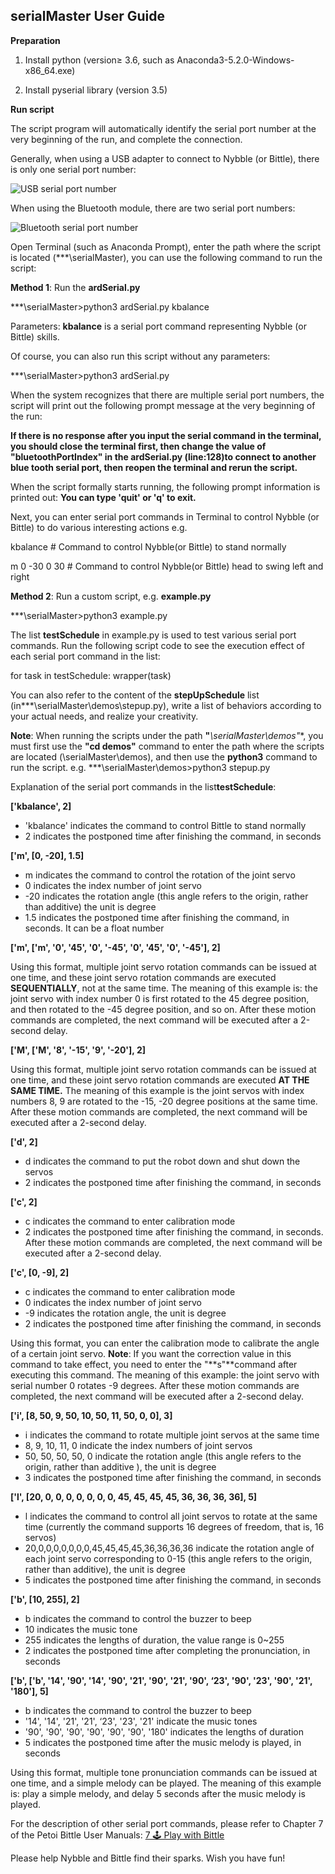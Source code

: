 ## serialMaster User Guide

**Preparation**

1.  Install python (version≥ 3.6, such as Anaconda3-5.2.0-Windows-x86_64.exe)
    
2.  Install pyserial library (version 3.5)
    
**Run script**

The script program will automatically identify the serial port number at the very beginning of the run, and complete the connection.

Generally, when using a USB adapter to connect to Nybble (or Bittle), there is only one serial port number:

![USB serial port number](https://files.gitbook.com/v0/b/gitbook-x-prod.appspot.com/o/spaces%2F-MQ6a951Q6Jn1Zzt5Ajr-887967055%2Fuploads%2F3w3c9JOXep9ZYXMPNcmP%2F%E4%B8%B2%E5%8F%A3%E5%88%97%E8%A1%A8.png?alt=media&token=93aec2c6-4b03-4c52-bd81-61ab475de275)


When using the Bluetooth module, there are two serial port numbers:

![Bluetooth serial port number](https://files.gitbook.com/v0/b/gitbook-x-prod.appspot.com/o/spaces%2F-MQ6a951Q6Jn1Zzt5Ajr-887967055%2Fuploads%2Fyw1vuUDZpNSUcJ6Uhtdy%2F%E4%B8%B2%E5%8F%A3%E5%88%97%E8%A1%A802.png?alt=media&token=2f5b1dd8-990b-4d4e-b922-2792746d0acc)


Open Terminal (such as Anaconda Prompt), enter the path where the script is located (***\serialMaster), you can use the following command to run the script:

**Method 1**: Run the **ardSerial.py**

***\serialMaster>python3 ardSerial.py kbalance

Parameters: **kbalance** is a serial port command representing Nybble (or Bittle) skills.

Of course, you can also run this script without any parameters:

***\serialMaster>python3 ardSerial.py

When the system recognizes that there are multiple serial port numbers, the script will print out the following prompt message at the very beginning of the run:

**If there is no response after you input the serial command in the terminal, you should close the terminal first, then change the value of "bluetoothPortIndex" in the ardSerial.py (line:128)to connect to another blue tooth serial port, then reopen the terminal and rerun the script.**

When the script formally starts running, the following prompt information is printed out:
**You can type 'quit' or 'q' to exit.**

Next, you can enter serial port commands in Terminal to control Nybble (or Bittle) to do various interesting actions e.g.

kbalance           # Command to control Nybble(or Bittle) to stand normally

m 0 -30 0 30       # Command to control Nybble(or Bittle) head to swing left and right

**Method 2**: Run a custom script, e.g.  **example.py**

***\serialMaster>python3 example.py

The list **testSchedule** in example.py is used to test various serial port commands. Run the following script code to see the execution effect of each serial port command in the list:

for task in testSchedule:
	wrapper(task)

You can also refer to the content of the **stepUpSchedule** list (in***\serialMaster\demos\stepup.py), write a list of behaviors according to your actual needs, and realize your creativity.

**Note**: When running the scripts under the path **"***\serialMaster\demos"**, you must first use the **"cd demos"** command to enter the path where the scripts are located (\serialMaster\demos), and then use the **python3** command to run the script. e.g. 
***\serialMaster\demos>python3 stepup.py

Explanation of the serial port commands in the list**testSchedule**:

**['kbalance', 2]**
-   'kbalance' indicates the command to control Bittle to stand normally
-   2 indicates the postponed time after finishing the command, in seconds

**['m', [0, -20], 1.5]**
- m indicates the command to control the rotation of the joint servo
-   0 indicates the index number of joint servo
-   -20 indicates the rotation angle (this angle refers to the origin, rather than additive) the unit is degree
-   1.5 indicates the postponed time after finishing the command, in seconds. It can be a float number

**['m', ['m', '0', '45', '0', '-45', '0', '45', '0', '-45'], 2]**

Using this format, multiple joint servo rotation commands can be issued at one time, and these joint servo rotation commands are executed **SEQUENTIALLY**, not at the same time.
The meaning of this example is: the joint servo with index number 0 is first rotated to the 45 degree position, and then rotated to the -45 degree position, and so on. After these motion commands are completed, the next command will be executed after a 2-second delay.

**['M', ['M', '8', '-15', '9', '-20'], 2]**

Using this format, multiple joint servo rotation commands can be issued at one time, and these joint servo rotation commands are executed **AT THE SAME TIME.**
The meaning of this example is the joint servos with index numbers 8, 9 are rotated to the -15, -20 degree positions at the same time. After these motion commands are completed, the next command will be executed after a 2-second delay.

**['d', 2]**
-   d indicates the command to put the robot down and shut down the servos
-   2 indicates the postponed time after finishing the command, in seconds

**['c', 2]**
-   c indicates the command to enter calibration mode
-   2 indicates the postponed time after finishing the command, in seconds. After these motion commands are completed, the next command will be executed after a 2-second delay.

**['c', [0, -9], 2]**
-   c indicates the command to enter calibration mode
-   0 indicates the index number of joint servo
-   -9 indicates the rotation angle, the unit is degree
-   2 indicates the postponed time after finishing the command, in seconds

Using this format, you can enter the calibration mode to calibrate the angle of a certain joint servo.
**Note**: If you want the correction value in this command to take effect, you need to enter the "**s"**command after executing this command.
The meaning of this example: the joint servo with serial number 0 rotates -9 degrees. After these motion commands are completed, the next command will be executed after a 2-second delay.

**['i', [8, 50, 9, 50, 10, 50, 11, 50, 0, 0], 3]**
-   i indicates the command to rotate multiple joint servos at the same time
-   8, 9, 10, 11, 0 indicate the index numbers of joint servos
-   50, 50, 50, 50, 0 indicate the rotation angle (this angle refers to the origin, rather than additive ), the unit is degree
-   3 indicates the postponed time after finishing the command, in seconds
 
**['l', [20, 0, 0, 0, 0, 0, 0, 0, 45, 45, 45, 45, 36, 36, 36, 36], 5]**
-   l indicates the command to control all joint servos to rotate at the same time (currently the command supports 16 degrees of freedom, that is, 16 servos)
-   20,0,0,0,0,0,0,0,45,45,45,45,36,36,36,36 indicate the rotation angle of each joint servo corresponding to 0-15 (this angle refers to the origin, rather than additive), the unit is degree
-   5 indicates the postponed time after finishing the command, in seconds

**['b', [10, 255], 2]**
-   b indicates the command to control the buzzer to beep
-   10 indicates the music tone
-   255 indicates the lengths of duration, the value range is 0~255 
-   2 indicates the postponed time after completing the pronunciation, in seconds

**['b', ['b', '14', '90', '14', '90', '21', '90', '21', '90', ‘23', '90', '23', '90', '21', '180'], 5]**
-   b indicates the command to control the buzzer to beep
-   '14', '14', '21', '21', ‘23', '23', '21' indicate the music tones
-   '90', '90', '90', '90', '90', '90', '180' indicates the lengths of duration
-   5 indicates the postponed time after the music melody is played, in seconds

Using this format, multiple tone pronunciation commands can be issued at one time, and a simple melody can be played.
The meaning of this example is: play a simple melody, and delay 5 seconds after the music melody is played.

For the description of other serial port commands, please refer to Chapter 7 of the Petoi Bittle User Manuals:
[7 🕹 Play with Bittle](https://bittle.petoi.com/7-play-with-bittle)

Please help Nybble and Bittle find their sparks. Wish you have fun!
